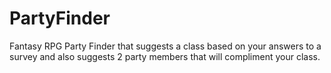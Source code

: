 # PartyFinder
Fantasy RPG Party Finder that suggests a class based on your answers to a survey and also suggests 2 party members that will compliment your class.
